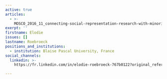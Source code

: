 ```yaml
---
active: true
articles:
  - >-
    MOSCO_2016_11_connecting-social-representation-research-with-minority-influence
exerpt: ''
firstname: Elodie
issues: []
lastname: Roebroeck
positions_and_institutions:
  - institution: Blaise Pascal University, France
social_channels:
  linkedin: >-
    https://fr.linkedin.com/in/elodie-roebroeck-767b0122?original_referer=https%3A%2F%2Fwww.google.com%2F

---
```

